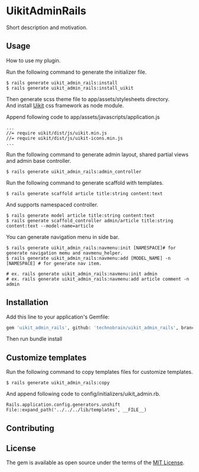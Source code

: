 # UikitAdminRails
Short description and motivation.

## Usage
How to use my plugin.

Run the following command to generate the initializer file.

```
$ rails generate uikit_admin_rails:install
$ rails generate uikit_admin_rails:install_uikit
```
Then generate scss theme file to app/assets/stylesheets directory.  
And install [Uikit](https://getuikit.com/) css framework as node module.

Append following code to app/assets/javascripts/application.js

```
...
//= require uikit/dist/js/uikit.min.js
//= require uikit/dist/js/uikit-icons.min.js
...
```

Run the following command to generate admin layout, shared partial views and admin base controller.

```
$ rails generate uikit_admin_rails:admin_controller
```

Run the following command to generate scaffold with templates.

```
$ rails generate scaffold article title:string content:text
```

And supports namespaced controller.

```
$ rails generate model article title:string content:text
$ rails generate scaffold_controller admin/article title:string content:text --model-name=article
```

You can generate navigation menu in side bar.

```
$ rails generate uikit_admin_rails:navmenu:init [NAMESPACE]# for generate navigation memu and navmenu_helper.
$ rails generate uikit_admin_rails:navmenu:add [MODEL_NAME] -n [NAMESPACE] # for generate nav item.

# ex. rails generate uikit_admin_rails:navmenu:init admin
# ex. rails generate uikit_admin_rails:navmenu:add article comment -n admin
```

## Installation
Add this line to your application's Gemfile:

```bash
gem 'uikit_admin_rails', github: 'technobrain/uikit_admin_rails', branch: 'develop'
```
Then run bundle install

## Customize templates
Run the following command to copy templates files for customize templates.

```
$ rails generate uikit_admin_rails:copy
```
And append following code to config/initializers/uikit_admin.rb.

```
Rails.application.config.generators.unshift File::expand_path('../../../lib/templates', __FILE__)
```

## Contributing



## License
The gem is available as open source under the terms of the [MIT License](http://opensource.org/licenses/MIT).
